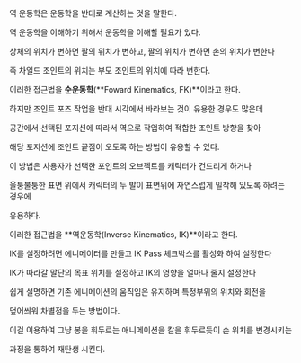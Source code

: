 역 운동학은 운동학을 반대로 계산하는 것을 말한다.

역 운동학을 이해하기 위해서 운동학을 이해할 필요가 있다.

상체의 위치가 변하면 팔의 위치가 변하고, 팔의 위치가 변하면 손의 위치가 변한다

즉 차일드 조인트의 위치는 부모 조인트의 위치에 따라 변한다.

이러한 접근법을 **순운동학**(**Foward Kinematics, FK)**이라고 한다.

하지만 조인트 포즈 작업을 반대 시각에서 바라보는 것이 유용한 경우도 많은데

공간에서 선택된 포지션에 따라서 역으로 작업하여 적합한 조인트 방향을 찾아

해당 포지션에 조인트 끝점이 오도록 하는 방법이 유용할 수 있다.

이 방법은 사용자가 선택한 포인트의 오브젝트를 캐릭터가 건드리게 하거나

울퉁불퉁한 표면 위에서 캐릭터의 두 발이 표면위에 자연스럽게 밀착해 있도록 하려는 경우에 

유용하다.

이러한 접근법을 **역운동학(Inverse Kinematics, IK)**이라고 한다.

IK를 설정하려면 에니메이터를 만들고 IK Pass 체크박스를 활성화 하여 설정한다

IK가 따라갈 말단의 목표 위치를 설정하고 IK의 영향을 얼마나 줄지 설정한다

쉽게 설명하면 기존 에니메이션의 움직임은 유지하며 특정부위의 위치와 회전을 

덮어씌워 차별점을 두는 방법이다.

이걸 이용하여 그냥 봉을 휘두르는 애니메이션을 칼을 휘두르듯이 손 위치를 변경시키는

과정을 통하여 재탄생 시킨다.